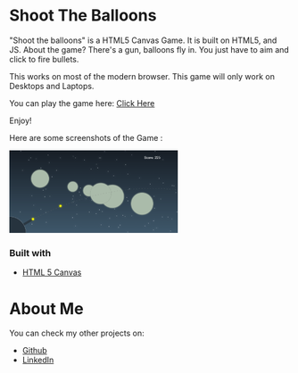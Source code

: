 # Shoot The Balloons

"Shoot the balloons" is a HTML5 Canvas Game. It is built on HTML5, and JS. About the game? There's a gun, balloons fly in. You just have to aim and click to fire bullets. 

This works on most of the modern browser.
This game will only work on Desktops and Laptops. 

You can play the game here: [Click Here](https://rajivnayanc.github.io/Shoot_the_Balloons_HTML5_canvas/)

Enjoy! 

Here are some screenshots of the Game :

<img src = "assets/1.png" width = "60%">



### Built with

* [HTML 5 Canvas](https://www.w3schools.com/html/html5_canvas.asp)

# About Me

You can check my other projects on:
* [Github](https://github.com/rajivnayanc)
* [LinkedIn](https://www.linkedin.com/in/rajivnayanc/)
